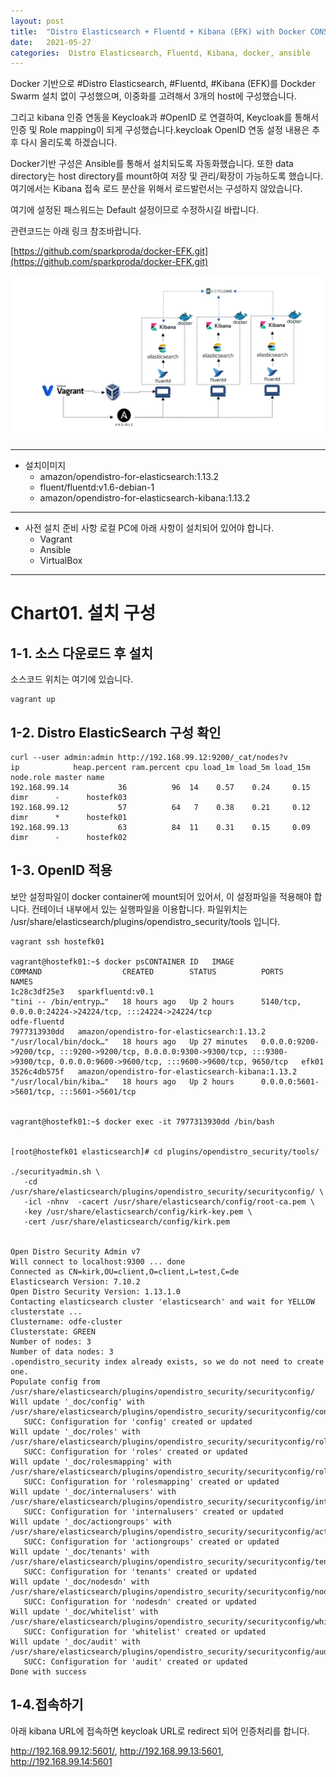 ```yaml
---
layout: post
title:  "Distro Elasticsearch + Fluentd + Kibana (EFK) with Docker CONSISTING OF MULTIPLE HOSTS"
date:   2021-05-27
categories:  Distro Elasticsearch, Fluentd, Kibana, docker, ansible
---
```

Docker 기반으로 #Distro Elasticsearch, #Fluentd, #Kibana (EFK)를 Dockder Swarm 설치 없이 구성했으며, 이중화를 고려해서 3개의 host에 구성했습니다.

그리고 kibana 인증 연동을 Keycloak과 #OpenID 로 연결하여, Keycloak를 통해서 인증 및 Role mapping이 되게 구성했습니다.keycloak OpenID 연동 설정 내용은 추후 다시 올리도록 하겠습니다.

Docker기반 구성은 Ansible를 통해서 설치되도록 자동화했습니다. 또한 data directory는 host directory를 mount하여 저장 및 관리/확장이 가능하도록 했습니다. 여기에서는 Kibana 접속 로드 분산을 위해서 로드발런서는 구성하지 않았습니다.

여기에 설정된 패스워드는 Default 설정이므로 수정하시길 바랍니다.

관련코드는 아래 링크 참조바랍니다.

[https://github.com/sparkproda/docker-EFK.git](https://github.com/sparkproda/docker-EFK.git)


![EFK](/assets/distroElasticsearch.png)

---
- 설치이미지
    - amazon/opendistro-for-elasticsearch:1.13.2
    - fluent/fluentd:v1.6-debian-1
    - amazon/opendistro-for-elasticsearch-kibana:1.13.2
---

- 사전 설치 준비 사항
  로컬 PC에 아래 사항이 설치되어 있어야 합니다.
  - Vagrant
  - Ansible
  - VirtualBox
---

# Chart01. 설치 구성

## 1-1. 소스 다운로드 후 설치

소스코드 위치는 여기에 있습니다.



~~~
vagrant up
~~~

## 1-2. Distro ElasticSearch 구성 확인

~~~
curl --user admin:admin http://192.168.99.12:9200/_cat/nodes?v
ip            heap.percent ram.percent cpu load_1m load_5m load_15m node.role master name
192.168.99.14           36          96  14    0.57    0.24     0.15 dimr      -      hostefk03
192.168.99.12           57          64   7    0.38    0.21     0.12 dimr      *      hostefk01
192.168.99.13           63          84  11    0.31    0.15     0.09 dimr      -      hostefk02
~~~

## 1-3. OpenID 적용

보안 설정파일이 docker container에 mount되어 있어서, 이 설정파일을 적용해야 합니다.
컨테이너 내부에서 있는 실행파일을 이용합니다. 파일위치는 /usr/share/elasticsearch/plugins/opendistro_security/tools
입니다.

~~~
vagrant ssh hostefk01

vagrant@hostefk01:~$ docker psCONTAINER ID   IMAGE                                               COMMAND                  CREATED        STATUS          PORTS                                                                                                                                       NAMES
1c28c3df25e3   sparkfluentd:v0.1                                   "tini -- /bin/entryp…"   18 hours ago   Up 2 hours      5140/tcp, 0.0.0.0:24224->24224/tcp, :::24224->24224/tcp                                                                                     odfe-fluentd
7977313930dd   amazon/opendistro-for-elasticsearch:1.13.2          "/usr/local/bin/dock…"   18 hours ago   Up 27 minutes   0.0.0.0:9200->9200/tcp, :::9200->9200/tcp, 0.0.0.0:9300->9300/tcp, :::9300->9300/tcp, 0.0.0.0:9600->9600/tcp, :::9600->9600/tcp, 9650/tcp   efk01
3526c4db575f   amazon/opendistro-for-elasticsearch-kibana:1.13.2   "/usr/local/bin/kiba…"   18 hours ago   Up 2 hours      0.0.0.0:5601->5601/tcp, :::5601->5601/tcp


vagrant@hostefk01:~$ docker exec -it 7977313930dd /bin/bash


[root@hostefk01 elasticsearch]# cd plugins/opendistro_security/tools/

./securityadmin.sh \
   -cd /usr/share/elasticsearch/plugins/opendistro_security/securityconfig/ \
   -icl -nhnv  -cacert /usr/share/elasticsearch/config/root-ca.pem \
   -key /usr/share/elasticsearch/config/kirk-key.pem \
   -cert /usr/share/elasticsearch/config/kirk.pem


Open Distro Security Admin v7
Will connect to localhost:9300 ... done
Connected as CN=kirk,OU=client,O=client,L=test,C=de
Elasticsearch Version: 7.10.2
Open Distro Security Version: 1.13.1.0
Contacting elasticsearch cluster 'elasticsearch' and wait for YELLOW clusterstate ...
Clustername: odfe-cluster
Clusterstate: GREEN
Number of nodes: 3
Number of data nodes: 3
.opendistro_security index already exists, so we do not need to create one.
Populate config from /usr/share/elasticsearch/plugins/opendistro_security/securityconfig/
Will update '_doc/config' with /usr/share/elasticsearch/plugins/opendistro_security/securityconfig/config.yml
   SUCC: Configuration for 'config' created or updated
Will update '_doc/roles' with /usr/share/elasticsearch/plugins/opendistro_security/securityconfig/roles.yml
   SUCC: Configuration for 'roles' created or updated
Will update '_doc/rolesmapping' with /usr/share/elasticsearch/plugins/opendistro_security/securityconfig/roles_mapping.yml
   SUCC: Configuration for 'rolesmapping' created or updated
Will update '_doc/internalusers' with /usr/share/elasticsearch/plugins/opendistro_security/securityconfig/internal_users.yml
   SUCC: Configuration for 'internalusers' created or updated
Will update '_doc/actiongroups' with /usr/share/elasticsearch/plugins/opendistro_security/securityconfig/action_groups.yml
   SUCC: Configuration for 'actiongroups' created or updated
Will update '_doc/tenants' with /usr/share/elasticsearch/plugins/opendistro_security/securityconfig/tenants.yml
   SUCC: Configuration for 'tenants' created or updated
Will update '_doc/nodesdn' with /usr/share/elasticsearch/plugins/opendistro_security/securityconfig/nodes_dn.yml
   SUCC: Configuration for 'nodesdn' created or updated
Will update '_doc/whitelist' with /usr/share/elasticsearch/plugins/opendistro_security/securityconfig/whitelist.yml
   SUCC: Configuration for 'whitelist' created or updated
Will update '_doc/audit' with /usr/share/elasticsearch/plugins/opendistro_security/securityconfig/audit.yml
   SUCC: Configuration for 'audit' created or updated
Done with success   

~~~

## 1-4.접속하기

아래 kibana URL에 접속하면 keycloak URL로 redirect 되어 인증처리를 합니다.

http://192.168.99.12:5601/, http://192.168.99.13:5601, http://192.168.99.14:5601
